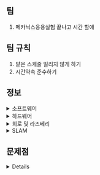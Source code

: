 ## 팀
1. 메카닉스응용실험 끝나고 시간 할애
## 팀 규칙
1. 맡은 스케줄 밀리지 않게 하기 
2. 시간약속 준수하기
## 정보
<details>
  <summary>소프트웨어</summary>
  1. 맵핑 - 이동훈, 최성현 </br>
  2. TTS & STT - 김지호 </br>
  3. 라인트레이싱 - 이동훈, 최성현 </br>
  4. 상황인지 </br>
  5. hw 설계 및 제작 - 윤석현(설계), 류정현(전자회로) </br>
  ------------------------------------------------------------------------------ </br>
  a) 로봇이 물건 찾는 작동 방식 </br>
   1. 사진을 서버에 올림 </br>
   2. 서버가 이미지를 뿌림 </br>
   3. 이미지에 맞는 물건을 찾는게 목표 - SLAM </br>
   4. 로봇이 지나가는 구간에 찾고자 하는 물건이 없으면, 지도에 표시 - SLAM </br>
   5. 의심되는 물건은 사진을 찍어서 서버에 보내고 위치를 표시 - 카메라 인식 </br>
   6. 로봇이 찾아볼수 없는 부분은 지도에 알려주기 - 상자 같은 서랍 구분이 필요(딥러닝) </br>
  b) 주차/월별 계획 </br>
   3월 5주차 ~ 4월 2주차 </br>
    이미지 처리/딥러닝•머신러닝 </br>
   4월 3주차 ~ 5월 1주차 </br>
    OpenCV: 이미지 처리, SLAM에 이용 </br>
    SLAM: 센서 신호 처리(움직임 추정, 장애물 회피), 그래프 최적화 </br>
    *특이 사항: 4월 말~5월 초에 대회 공지가 올라올 예정이므로 공지 체크할 것. </br>
   5월 2주차 ~ 5월 5주차 </br>
  ------------------------------------------------------------------------------ </br>
  <img width="863" alt="image" src="https://github.com/DH10032/Teams/assets/155617166/7b859d7a-5345-4ada-b6a8-235f7b1e94e1"> </br>
  처리 순서는 (frontend - > backend) - > Map representation(맵 작성) </br>
  frontend를 먼저 끝낸 후 backend를 진행하면 어떨까 생각. (협의 후 결정 예정) </br>

 1) Data Acquistion, Visual odometry, Loop closure detection - > frontend </br>
 Data Acquisiton (데이터 획득): 카메라/라이다 같은 센서로부터 정보 획득 (+데이터로부터 노이즈 제거 필요) </br>
 Visual odometry (시각적 주행 거리 측정): 데이터 특정 추출 -> 상대적 움직임 예측 </br>
 Loop closure detection (루프 폐쇄 검출): 방문한 위치인지 판단. </br>
2) Backend optimization(최적화) - > backend </br>
--------------------------------------------------------------------------------- </br>
필요한 tool 및 도서 </br>
 1. 프로그래밍 언어 </br>
  Python: Opencv 통해 C++ 보다 구현이 쉬움. But 쓰레드 관리, 최적화, HW 호환성 문제가 있음. 딥러닝 slam training 시에는 유용 </br>
  C++: 빠르고 라이브러리가 많음.  </br>
  Ros: pcp ip 통신 보안상 문제로 현업에서는 안 씀. 그러나 쉬워서 학생들에게 추천. </br>
  Ros2: Ros 보안 문제 개선, 현재는 개발 중. </br>
 2. 필요한 수학적 이론 </br>
  a) 선형대수학+베이즈 확률론(slam 기초☆) </br> 
  선형대수: 공간 이해 </br>
  베이즈 확률론: 상태 추정+ sensor fusion(센서 데이터 병합(merging)) </br>
  b) 최소자승법 문제+최적화(최신 slam) </br>
 3. 관련 라이브러리  </br>
  Opencv, Eigen, Ceres, g2o, DBoW </br>
 4. 최신 Slam </br>
  Deep slam(Slam + deep learning) </br>
 5. 추천 도서 </br>
  Opencv로 배우는 컴퓨터 비전과 머신 러닝, Computer Vision(고양이 표지, 이론 중심),Computer vision Algorithm and Application(저자:  Richard), An invitation to 3-D vision, Multiple View in geometry in computer vision </br>

 
</details>

<details>
  <summary>하드웨어</summary>
  3/28일까지</br>
  - 윤석현: 소형 로봇 몸체 구현(전체적으로) </br>
  - 류정현: 구동 회로 구현 + 배터리 </br>
  4/4까지</br>
  - 윤석현: 제작시작</br>
  - 류정현: 제작시작 </br>
  4/11까지</br>
  - 윤석현: 기본형완성 </br>
  - 류정현: 기본형완성 </br>
  시험기간</br>
  5월초</br>
  - 윤석현: 추가적인 제작? </br>
  - 류정현: 추가적인 제작? </br>
  5월 말 </br>
  - 윤석현: 모든 제작품의 제작 완  </br>
  - 류정현: 모든 제작품의 제작 완 </br>

  
  https://www.youtube.com/@GDSB/playlists
</details>
  
<details>
  <summary>회로 및 라즈베리</summary>
  우분투 20.04로 설치 완
  
  모터는 dc모터+드라이버 (배달중) </br>
  배터리는 9v짜리 건전지 </br>
  카메라는 미정 </br>

  
</details>


<details>
  <summary>SLAM</summary>
  
  1. [SLAM 방식](https://hjdevelop.tistory.com/15/)
     
  SLAM 방식
    <details>
      <summary>프런트 엔드</summary>
    </details>
  
  <details>
      <summary>백 엔드</summary>
    </details>
  
</details>

## 문제점
<details>
  1. DC모터 회전수 측정 </br>
  2. 
  
</details>
